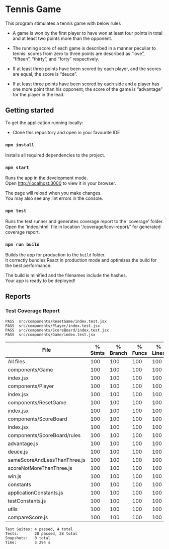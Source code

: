 # Tennis Game

This program stimulates a tennis game with below rules

- A game is won by the first player to have won at least four points in total and at least two points more than the opponent.

- The running score of each game is described in a manner peculiar to tennis: scores from zero to three points are described as “love”, “fifteen”, “thirty”, and “forty” respectively.

- If at least three points have been scored by each player, and the scores are equal, the score is “deuce”.

- If at least three points have been scored by each side and a player has one more point than his opponent, the score of the game is “advantage” for the player in the lead.

## Getting started

To get the application running locally:

- Clone this repository and open in your favourite IDE

### `npm install`

Installs all required dependencies to the project.

### `npm start`

Runs the app in the development mode.\
Open [http://localhost:3000](http://localhost:3000) to view it in your browser.

The page will reload when you make changes.\
You may also see any lint errors in the console.

### `npm test`

Runs the test runner and generates coverage report to the 'coverage' folder.
Open the 'index.html' file in location '/coverage/lcov-report/' for generated coverage report.

### `npm run build`

Builds the app for production to the `build` folder.\
It correctly bundles React in production mode and optimizes the build for the best performance.

The build is minified and the filenames include the hashes.\
Your app is ready to be deployed!

## Reports

### Test Coverage Report

    PASS  src/components/ResetGame/index.test.jsx
    PASS  src/components/Player/index.test.jsx
    PASS  src/components/ScoreBoard/index.test.jsx
    PASS  src/components/Game/index.test.jsx

|File                           | % Stmts | % Branch | % Funcs | % Lines | Uncovered Line #s |
|-------------------------------|---------|----------|---------|---------|-------------------|
|All files                      |     100 |      100 |     100 |     100 |                   |
|components/Game                |     100 |      100 |     100 |     100 |                   |
| index.jsx                     |     100 |      100 |     100 |     100 |                   |
|components/Player              |     100 |      100 |     100 |     100 |                   |
| index.jsx                     |     100 |      100 |     100 |     100 |                   |
|components/ResetGame           |     100 |      100 |     100 |     100 |                   |
| index.jsx                     |     100 |      100 |     100 |     100 |                   |
|components/ScoreBoard          |     100 |      100 |     100 |     100 |                   |
| index.jsx                     |     100 |      100 |     100 |     100 |                   |
|components/ScoreBoard/rules    |     100 |      100 |     100 |     100 |                   |
| advantage.js                  |     100 |      100 |     100 |     100 |                   |
| deuce.js                      |     100 |      100 |     100 |     100 |                   |
| sameScoreAndLessThanThree.js  |     100 |      100 |     100 |     100 |                   |
| scoreNotMoreThanThree.js      |     100 |      100 |     100 |     100 |                   |
| win.js                        |     100 |      100 |     100 |     100 |                   |
|constants                      |     100 |      100 |     100 |     100 |                   |
| applicationConstants.js       |     100 |      100 |     100 |     100 |                   |
| testConstants.js              |     100 |      100 |     100 |     100 |                   |
|utils                          |     100 |      100 |     100 |     100 |                   |
| compareScore.js               |     100 |      100 |     100 |     100 |                   |

    Test Suites: 4 passed, 4 total
    Tests:       28 passed, 28 total
    Snapshots:   0 total
    Time:        3.294 s
